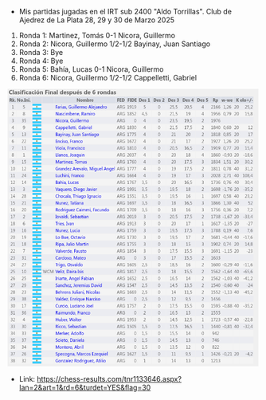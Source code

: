 - Mis partidas jugadas en el IRT sub 2400 "Aldo Torrillas". Club de Ajedrez de La Plata 28, 29 y 30 de Marzo 2025

1. Ronda 1: Martinez, Tomás 0-1 Nicora, Guillermo
2. Ronda 2: Nicora, Guillermo 1/2-1/2 Bayinay, Juan Santiago
3. Ronda 3: Bye
4. Ronda 4: Bye
5. Ronda 5: Bahía, Lucas 0-1 Nicora, Guillermo
6. Ronda 6: Nicora, Guillermo 1/2-1/2 Cappelletti, Gabriel
  
![Tabla Final del Torneo](image/tabla.png)
- Link: https://chess-results.com/tnr1133646.aspx?lan=2&art=1&rd=6&turdet=YES&flag=30
